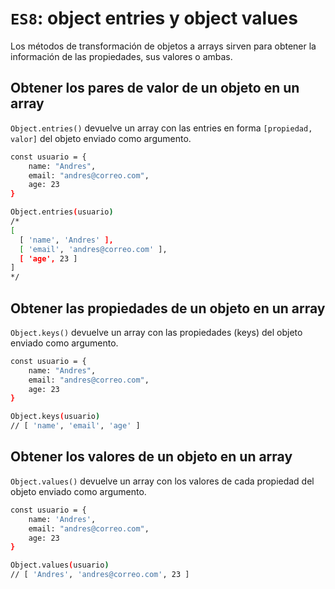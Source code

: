 # `ES8`: object entries y object values

Los métodos de transformación de objetos a arrays sirven para obtener la información de las propiedades, sus valores o ambas.

## Obtener los pares de valor de un objeto en un array

`Object.entries()` devuelve un array con las entries en forma `[propiedad, valor]` del objeto enviado como argumento.

``` bash
const usuario = {
    name: "Andres",
    email: "andres@correo.com",
    age: 23
}

Object.entries(usuario)
/*
[
  [ 'name', 'Andres' ],
  [ 'email', 'andres@correo.com' ],
  [ 'age', 23 ]
]
*/
```

## Obtener las propiedades de un objeto en un array

`Object.keys()` devuelve un array con las propiedades (keys) del objeto enviado como argumento.

``` bash
const usuario = {
    name: "Andres",
    email: "andres@correo.com",
    age: 23
}

Object.keys(usuario)
// [ 'name', 'email', 'age' ]
```

## Obtener los valores de un objeto en un array

`Object.values()` devuelve un array con los valores de cada propiedad del objeto enviado como argumento.

``` bash
const usuario = {
    name: 'Andres',
    email: "andres@correo.com",
    age: 23
}

Object.values(usuario) 
// [ 'Andres', 'andres@correo.com', 23 ]
```
